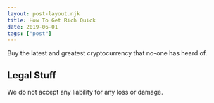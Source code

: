 ```yaml
---
layout: post-layout.njk
title: How To Get Rich Quick
date: 2019-06-01
tags: ["post"]
---
```


Buy the latest and greatest cryptocurrency that no-one has heard of.

## Legal Stuff

We do not accept any liability for any loss or damage.
